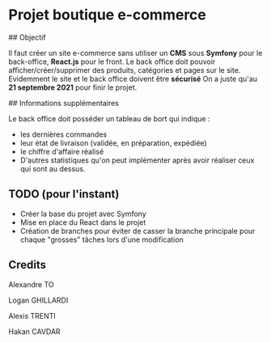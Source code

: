 # Projet boutique e-commerce

## Objectif

Il faut créer un site e-commerce sans utiliser un **CMS** sous **Symfony** pour le back-office, **React.js** pour le front.
Le back office doit pouvoir afficher/créer/supprimer des produits, catégories et pages sur le site. Evidemment le site et le back office doivent être **sécurisé**
On a juste qu'au **21 septembre 2021** pour finir le projet.

## Informations supplémentaires

Le back office doit posséder un tableau de bort qui indique :
- les dernières commandes 
- leur état de livraison (validée, en préparation, expédiée)
- le chiffre d'affaire réalisé
- D'autres statistiques qu'on peut implémenter après avoir réaliser ceux qui sont au dessus.

## TODO (pour l'instant)

- Créer la base du projet avec Symfony 
- Mise en place du React dans le projet
- Création de branches pour éviter de casser la branche principale pour chaque "grosses" tâches lors d'une modification

## Credits 

Alexandre TO

Logan GHILLARDI

Alexis TRENTI

Hakan CAVDAR

